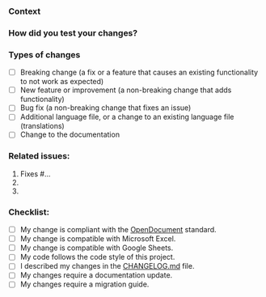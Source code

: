 ### Context
<!--- Why are your changes required? What problem do they solve? -->

### How did you test your changes?
<!--- Describe in detail how you tested your changes. -->

### Types of changes
<!--- What types of changes does your code introduce? Put an `x` in each box that applies. -->
- [ ] Breaking change (a fix or a feature that causes an existing functionality to not work as expected)
- [ ] New feature or improvement (a non-breaking change that adds functionality)
- [ ] Bug fix (a non-breaking change that fixes an issue)
- [ ] Additional language file, or a change to an existing language file (translations)
- [ ] Change to the documentation

### Related issues:
1. Fixes #...
2.
3.

### Checklist:
<!--- Go through the points below, and put an `x` in each box that applies. -->
<!--- If you're unsure about any of these, contact us. We're always glad to help! -->
- [ ] My change is compliant with the [OpenDocument](https://docs.oasis-open.org/office/OpenDocument/v1.3/os/part4-formula/OpenDocument-v1.3-os-part4-formula.html) standard.
- [ ] My change is compatible with Microsoft Excel.
- [ ] My change is compatible with Google Sheets.
- [ ] My code follows the code style of this project.
- [ ] I described my changes in the [CHANGELOG.md](https://github.com/handsontable/hyperformula/blob/master/CHANGELOG.md) file.
- [ ] My changes require a documentation update.
- [ ] My changes require a migration guide.
